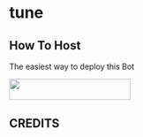 # tune
## How To Host
The easiest way to deploy this Bot
<p align="left"><a href="https://heroku.com/"> <img src="https://img.shields.io/badge/Deploy%20To%20Heroku-black?style=for-the-badge&logo=heroku" width="220" height="38.45"/></a></p>
 
## CREDITS
